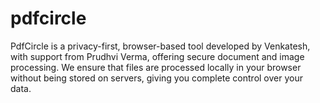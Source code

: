 # pdfcircle
PdfCircle is a privacy-first, browser-based tool developed by Venkatesh, with support from Prudhvi Verma, offering secure document and image processing. We ensure that files are processed locally in your browser without being stored on servers, giving you complete control over your data. 
